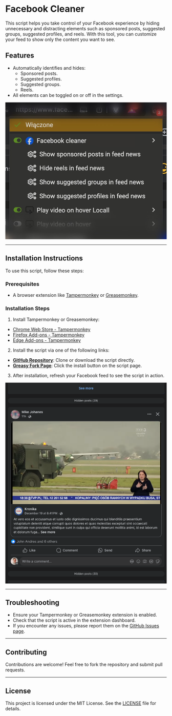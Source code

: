 # Facebook Cleaner

This script helps you take control of your Facebook experience by hiding unnecessary and distracting elements such as sponsored posts, suggested groups, suggested profiles, and reels. With this tool, you can customize your feed to show only the content you want to see.

## Features

- Automatically identifies and hides:
  - Sponsored posts.
  - Suggested profiles.
  - Suggested groups.
  - Reels.
- All elements can be toggled on or off in the settings.

![Settings Screenshot](https://raw.githubusercontent.com/anwaro/GreasyForkApp/main/github/facebook-cleaner/settings.jpg)

---

## Installation Instructions

To use this script, follow these steps:

### Prerequisites

- A browser extension like [Tampermonkey](https://www.tampermonkey.net/) or [Greasemonkey](https://www.greasespot.net/).

### Installation Steps

1. Install Tampermonkey or Greasemonkey:

- [Chrome Web Store - Tampermonkey](https://chrome.google.com/webstore/detail/dhdgffkkebhmkfjojejmpbldmpobfkfo)
- [Firefox Add-ons - Tampermonkey](https://addons.mozilla.org/en-US/firefox/addon/tampermonkey/)
- [Edge Add-ons - Tampermonkey](https://microsoftedge.microsoft.com/addons/detail/tampermonkey/dhbdgbhfblhlncplflalpeoipjkdplfp)

2. Install the script via one of the following links:

- **[GitHub Repository](https://github.com/anwaro/GreasyForkApp/tree/main/apps/facebook-cleaner)**: Clone or download the script directly.
- **[Greasy Fork Page](https://greasyfork.org/en/scripts/521647-facebook-cleaner)**: Click the install button on the script page.

3. After installation, refresh your Facebook feed to see the script in action.

![Example Screenshot](https://raw.githubusercontent.com/anwaro/GreasyForkApp/main/github/facebook-cleaner/example.png)

---

## Troubleshooting

- Ensure your Tampermonkey or Greasemonkey extension is enabled.
- Check that the script is active in the extension dashboard.
- If you encounter any issues, please report them on the [GitHub Issues page](https://github.com/anwaro/GreasyForkApp/issues).

---

## Contributing

Contributions are welcome! Feel free to fork the repository and submit pull requests.

---

## License

This project is licensed under the MIT License. See the [LICENSE](https://github.com/anwaro/GreasyForkApp/tree/main/LICENSE) file for details.
